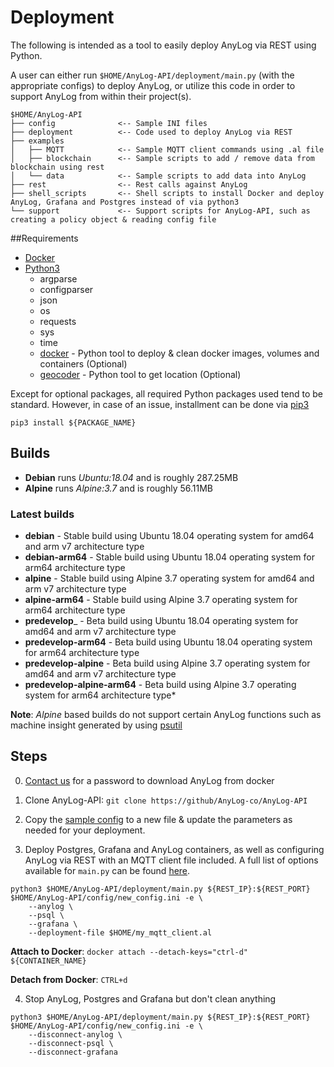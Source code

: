 # Deployment 

The following is intended as a tool to easily deploy AnyLog via REST using Python. 

A user can either run `$HOME/AnyLog-API/deployment/main.py` (with the appropriate configs) to deploy AnyLog, or utilize 
this code in order to support AnyLog from within their project(s). 

```
$HOME/AnyLog-API
├── config              <-- Sample INI files 
├── deployment          <-- Code used to deploy AnyLog via REST 
├── examples             
│   ├── MQTT            <-- Sample MQTT client commands using .al file  
│   ├── blockchain      <-- Sample scripts to add / remove data from blockchain using rest 
│   └── data            <-- Sample scripts to add data into AnyLog 
├── rest                <-- Rest calls against AnyLog   
├── shell_scripts       <-- Shell scripts to install Docker and deploy AnyLog, Grafana and Postgres instead of via python3
└── support             <-- Support scripts for AnyLog-API, such as creating a policy object & reading config file  
``` 

##Requirements
* [Docker](https://docs.docker.com/engine/install/)
* [Python3](https://www.python.org/downloads/)
  * argparse
  * configparser
  * json
  * os
  * requests
  * sys
  * time
  * [docker](https://pypi.org/project/docker/) -  Python tool to deploy & clean docker images, volumes and containers (Optional) 
  * [geocoder](https://pypi.org/project/geocoder/) - Python tool to get location (Optional) 
 
Except for optional packages, all required Python packages used tend to be standard. However, in case of an 
issue, installment can be done via [pip3](https://www.activestate.com/resources/quick-reads/how-to-install-and-use-pip3/#:~:text=1%20Open%20the%20Control%20Panel%20and%20navigate%20to,and%20add%20the%20directory%20where%20pip3%20is%20installed%2C)  

```buildoutcfg
pip3 install ${PACKAGE_NAME}
```


## Builds
* **Debian** runs _Ubuntu:18.04_ and is roughly 287.25MB 
* **Alpine** runs _Alpine:3.7_ and is roughly 56.11MB  

### Latest builds
* **debian** - Stable build using Ubuntu 18.04 operating system for amd64 and arm v7 architecture type
* **debian-arm64** - Stable build using Ubuntu 18.04 operating system for arm64 architecture type
* **alpine** - Stable build using Alpine 3.7 operating system for amd64 and arm v7 architecture type
* **alpine-arm64** - Stable  build using Alpine 3.7 operating system for arm64 architecture type
* **predevelop**_ - Beta build using Ubuntu 18.04 operating system for amd64 and arm v7  architecture type
* **predevelop-arm64** - Beta build using Ubuntu 18.04 operating system for arm64 architecture type
* **predevelop-alpine** - Beta build using Alpine 3.7 operating system for amd64 and arm v7  architecture type
* **predevelop-alpine-arm64** - Beta build using Alpine 3.7 operating system for arm64 architecture type*
 
**Note**: _Alpine_ based builds do not support certain AnyLog functions such as machine insight generated by using [psutil](https://pypi.org/project/psutil/)

 
## Steps 
0. [Contact us](mailto:info@anylog.co) for a password to download AnyLog from docker


1. Clone AnyLog-API: `git clone https://github/AnyLog-co/AnyLog-API`


2. Copy the [sample config](config/config.ini) to a new file & update the parameters as needed for your deployment.   


3. Deploy Postgres, Grafana and AnyLog containers, as well as configuring AnyLog via REST with an MQTT client file included. 
A full list of options available for `main.py` can be found [here](Anylog_API_Options.md).     
```buildoutcfg
python3 $HOME/AnyLog-API/deployment/main.py ${REST_IP}:${REST_PORT} $HOME/AnyLog-API/config/new_config.ini -e \ 
    --anylog \  
    --psql \  
    --grafana \
    --deployment-file $HOME/my_mqtt_client.al 
```

**Attach to Docker**: `docker attach --detach-keys="ctrl-d"  ${CONTAINER_NAME}`

**Detach from Docker**: `CTRL+d`

4. Stop AnyLog, Postgres and Grafana but don't clean anything
```buildoutcfg
python3 $HOME/AnyLog-API/deployment/main.py ${REST_IP}:${REST_PORT} $HOME/AnyLog-API/config/new_config.ini -e \
    --disconnect-anylog \
    --disconnect-psql \ 
    --disconnect-grafana 
```

 